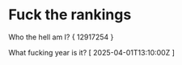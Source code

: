 # Fuck the rankings

Who the hell am I?
{ 12917254 }

What fucking year is it?
[ 2025-04-01T13:10:00Z ]
